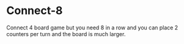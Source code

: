 # Connect-8
Connect 4 board game but you need 8 in a row and you can place 2 counters per turn and the board is much larger.
